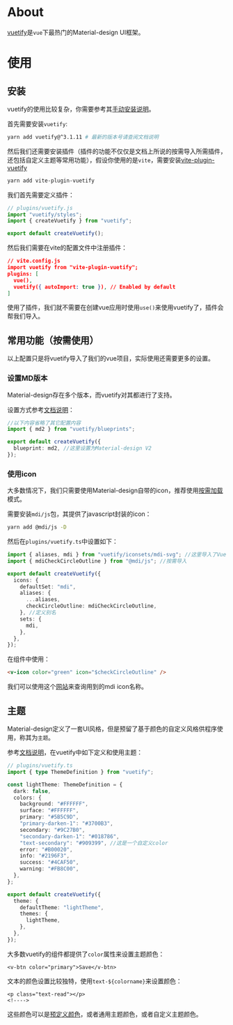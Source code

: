 # About

[vuetify](https://github.com/vuetifyjs/vuetify)是`vue`下最热门的Material-design UI框架。

# 使用

## 安装

vuetify的使用比较复杂，你需要参考其[手动安装说明](https://vuetifyjs.com/en/getting-started/installation/#manual-steps)。

首先需要安装`vuetify`:

```bash
yarn add vuetify@^3.1.11 # 最新的版本号请查阅文档说明
```

然后我们还需要安装插件（插件的功能不仅仅是文档上所说的按需导入所需插件，还包括自定义主题等常用功能），假设你使用的是`vite`，需要安装[vite-plugin-vuetify](https://www.npmjs.com/package/vite-plugin-vuetify)

```bash
yarn add vite-plugin-vuetify
```

我们首先需要定义插件：

```ts
// plugins/vuetify.js
import "vuetify/styles";
import { createVuetify } from "vuetify";

export default createVuetify();
```

然后我们需要在vite的配置文件中注册插件：

```json
// vite.config.js
import vuetify from "vite-plugin-vuetify";
plugins: [
  vue(),
  vuetify({ autoImport: true }), // Enabled by default
]
```

使用了插件，我们就不需要在创建vue应用时使用`use()`来使用vuetify了，插件会帮我们导入。

## 常用功能（按需使用）

以上配置只是将vuetify导入了我们的vue项目，实际使用还需要更多的设置。

### 设置MD版本

Material-design存在多个版本，而vuetify对其都进行了支持。

设置方式参考[文档说明](https://vuetifyjs.com/en/features/blueprints/)：

```ts
//以下内容省略了其它配置内容
import { md2 } from "vuetify/blueprints";

export default createVuetify({
  blueprint: md2, //这里设置为Material-design V2
});
```

### 使用icon

大多数情况下，我们只需要使用Material-design自带的icon，推荐使用[按需加载](https://vuetifyjs.com/en/features/icon-fonts/#material-design-icons-js-svg)模式。

需要安装`mdi/js`包，其提供了javascript封装的icon：

```bash
yarn add @mdi/js -D
```

然后在`plugins/vuetify.ts`中设置如下：

```ts
import { aliases, mdi } from "vuetify/iconsets/mdi-svg"; //这里导入了Vuetify本身需要的icon，以及icon集合占位符
import { mdiCheckCircleOutline } from "@mdi/js"; //按需导入

export default createVuetify({
  icons: {
    defaultSet: "mdi",
    aliases: {
      ...aliases,
      checkCircleOutline: mdiCheckCircleOutline,
    }, //定义别名
    sets: {
      mdi,
    },
  },
});
```

在组件中使用：

```html
<v-icon color="green" icon="$checkCircleOutline" />
```

我们可以使用这个[网站](https://pictogrammers.com/library/mdi/)来查询用到的mdi icon名称。

## 主题

Material-design定义了一套UI风格，但是预留了基于颜色的自定义风格供程序使用，称其为`主题`。

参考[文档说明](https://vuetifyjs.com/en/features/theme/)，在vuetify中如下定义和使用主题：

```ts
// plugins/vuetify.ts
import { type ThemeDefinition } from "vuetify";

const lightTheme: ThemeDefinition = {
  dark: false,
  colors: {
    background: "#FFFFFF",
    surface: "#FFFFFF",
    primary: "#5B5C9D",
    "primary-darken-1": "#3700B3",
    secondary: "#9C27B0",
    "secondary-darken-1": "#018786",
    "text-secondary": "#909399", //这是一个自定义color
    error: "#B00020",
    info: "#2196F3",
    success: "#4CAF50",
    warning: "#FB8C00",
  },
};

export default createVuetify({
  theme: {
    defaultTheme: "lightTheme",
    themes: {
      lightTheme,
    },
  },
});
```

大多数vuetify的组件都提供了`color`属性来设置主题颜色：

```vue
<v-btn color="primary">Save</v-btn>
```

文本的颜色设置比较独特，使用`text-${colorname}`来设置颜色：

```vue
<p class="text-read"></p>
<!---->
```

这些颜色可以是[预定义颜色](https://vuetifyjs.com/en/styles/colors/#material-colors)，或者通用主题颜色，或者自定义主题颜色。
